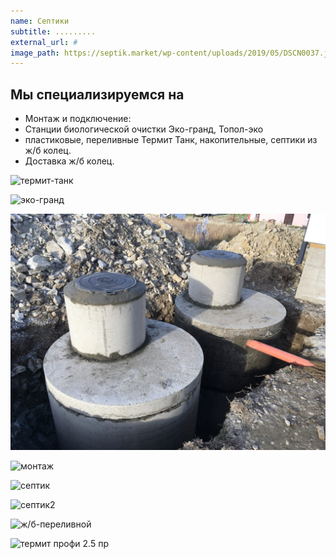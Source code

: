 ```yaml
---
name: Септики
subtitle: .........
external_url: #
image_path: https://septik.market/wp-content/uploads/2019/05/DSCN0037.jpg
---
```


## Мы специализируемся на

* Монтаж и подключение:
* Станции биологической очистки Эко-гранд, Топол-эко
* пластиковые, переливные Термит Танк, накопительные, септики из ж/б колец.
* Доставка ж/б колец.

![термит-танк](https://market-abs.ru/image/catalog/septiki/termit/photos/06-termit.jpg)

![эко-гранд](https://septik.market/wp-content/uploads/2019/05/DSCN0037.jpg)

![кольца](/images/uslugi/jbseptik.jpg)

![монтаж](https://eurolos.ru/assets/images/map/358/eurolos-bio5-balashikha-06.jpg)

![септик](https://ecomartver.ru/d/septik_dlya_chastnogo_doma.jpg)

![септик2](http://evroeng.com/image/catalog/uploads/images/stanciya2.jpg)

![ж/б-переливной](https://stroydvorik18.ru/wp-content/uploads/2017/05/kolodets-456.jpg)

![термит профи 2.5 пр](https://i6.photo.2gis.com/images/branch/34/4785074620577416_0799.jpg)